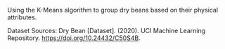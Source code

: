Using the K-Means algorithm to group dry beans based on their physical attributes.

Dataset Sources: Dry Bean [Dataset]. (2020). UCI Machine Learning Repository. https://doi.org/10.24432/C50S4B.
